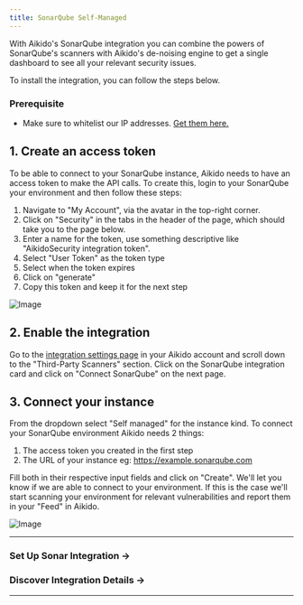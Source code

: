 ```yaml
---
title: SonarQube Self-Managed
---
```



With Aikido's SonarQube integration you can combine the powers of SonarQube's scanners with Aikido's de-noising engine to get a single dashboard to see all your relevant security issues.

To install the integration, you can follow the steps below.

### Prerequisite

- Make sure to whitelist our IP addresses. [Get them here.](https://help.aikido.dev/doc/allowing-ip-addresses-for-code--container-scanning/docqMBL9MmdF)

## 1. Create an access token

To be able to connect to your SonarQube instance, Aikido needs to have an access token to make the API calls. To create this, login to your SonarQube your environment and then follow these steps:

1. Navigate to "My Account", via the avatar in the top-right corner.
2. Click on "Security" in the tabs in the header of the page, which should take you to the page below.
3. Enter a name for the token, use something descriptive like "AikidoSecurity integration token".
4. Select "User Token" as the token type
5. Select when the token expires
6. Click on "generate"
7. Copy this token and keep it for the next step

![Image](https://ucarecdn.com/486a0376-d634-4f6e-a4eb-fe7e133412ad/)

## 2. Enable the integration

Go to the [integration settings page](https://app.aikido.dev/settings/integrations/3rd-party-scanners/sonarqube) in your Aikido account and scroll down to the "Third-Party Scanners" section. Click on the SonarQube integration card and click on "Connect SonarQube" on the next page.

## 3. Connect your instance

From the dropdown select "Self managed" for the instance kind. To connect your SonarQube environment Aikido needs 2 things:

1. The access token you created in the first step
2. The URL of your instance eg: <https://example.sonarqube.com>

Fill both in their respective input fields and click on "Create". We'll let you know if we are able to connect to your environment. If this is the case we'll start scanning your environment for relevant vulnerabilities and report them in your "Feed" in Aikido.

![Image](https://ucarecdn.com/d852ef02-14c8-429a-b459-0903e1478844/)

---

### Set Up Sonar Integration →

### Discover Integration Details →

---